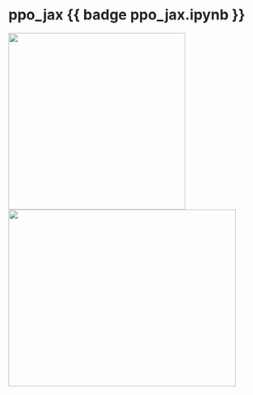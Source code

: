 # ppo_jax {{ badge ppo_jax.ipynb }}

<img src="https://user-images.githubusercontent.com/53355258/160956615-c3565c52-1e68-450b-bcef-10013e860824.gif" width="350" height="350"/> <img src="https://user-images.githubusercontent.com/53355258/160956194-649bb059-32f5-4f32-b9cf-e0162d2b6654.png" width="450" height="350"/>
